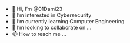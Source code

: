 - 👋 Hi, I’m @01Dami23
- 👀 I’m interested in Cybersecurity
- 🌱 I’m currently learning Computer Engineering
- 💞️ I’m looking to collaborate on ...
- 📫 How to reach me ...

<!---
01Dami23/01Dami23 is a ✨ special ✨ repository because its `README.md` (this file) appears on your GitHub profile.
You can click the Preview link to take a look at your changes.
--->
